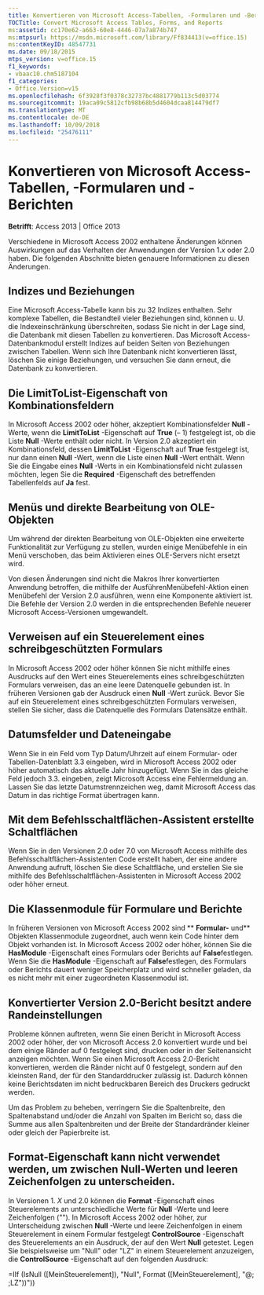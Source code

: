 ```yaml
---
title: Konvertieren von Microsoft Access-Tabellen, -Formularen und -Berichten
TOCTitle: Convert Microsoft Access Tables, Forms, and Reports
ms:assetid: cc170e62-a663-60e8-4446-07a7a874b747
ms:mtpsurl: https://msdn.microsoft.com/library/Ff834413(v=office.15)
ms:contentKeyID: 48547731
ms.date: 09/18/2015
mtps_version: v=office.15
f1_keywords:
- vbaac10.chm5187104
f1_categories:
- Office.Version=v15
ms.openlocfilehash: 6f3928f3f0378c32737bc4881779b113c5d03774
ms.sourcegitcommit: 19aca09c5812cfb98b68b5d4604dcaa814479df7
ms.translationtype: MT
ms.contentlocale: de-DE
ms.lasthandoff: 10/09/2018
ms.locfileid: "25476111"
---
```

# <a name="convert-microsoft-access-tables-forms-and-reports"></a>Konvertieren von Microsoft Access-Tabellen, -Formularen und -Berichten

**Betrifft**: Access 2013 | Office 2013

Verschiedene in Microsoft Access 2002 enthaltene Änderungen können Auswirkungen auf das Verhalten der Anwendungen der Version 1.*x* oder 2.0 haben. Die folgenden Abschnitte bieten genauere Informationen zu diesen Änderungen.

## <a name="indexes-and-relationships"></a>Indizes und Beziehungen

Eine Microsoft Access-Tabelle kann bis zu 32 Indizes enthalten. Sehr komplexe Tabellen, die Bestandteil vieler Beziehungen sind, können u. U. die Indexeinschränkung überschreiten, sodass Sie nicht in der Lage sind, die Datenbank mit diesen Tabellen zu konvertieren. Das Microsoft Access-Datenbankmodul erstellt Indizes auf beiden Seiten von Beziehungen zwischen Tabellen. Wenn sich Ihre Datenbank nicht konvertieren lässt, löschen Sie einige Beziehungen, und versuchen Sie dann erneut, die Datenbank zu konvertieren.

## <a name="the-limittolist-property-of-combo-boxes"></a>Die LimitToList-Eigenschaft von Kombinationsfeldern

In Microsoft Access 2002 oder höher, akzeptiert Kombinationsfelder **Null** -Werte, wenn die **LimitToList** -Eigenschaft auf **True** (– 1) festgelegt ist, ob die Liste **Null** -Werte enthält oder nicht. In Version 2.0 akzeptiert ein Kombinationsfeld, dessen **LimitToList** -Eigenschaft auf **True** festgelegt ist, nur dann einen **Null** -Wert, wenn die Liste einen **Null** -Wert enthält. Wenn Sie die Eingabe eines **Null** -Werts in ein Kombinationsfeld nicht zulassen möchten, legen Sie die **Required** -Eigenschaft des betreffenden Tabellenfelds auf **Ja** fest.

## <a name="menus-and-in-place-activation-of-ole-objects"></a>Menüs und direkte Bearbeitung von OLE-Objekten

Um während der direkten Bearbeitung von OLE-Objekten eine erweiterte Funktionalität zur Verfügung zu stellen, wurden einige Menübefehle in ein Menü verschoben, das beim Aktivieren eines OLE-Servers nicht ersetzt wird.

Von diesen Änderungen sind nicht die Makros Ihrer konvertierten Anwendung betroffen, die mithilfe der AusführenMenübefehl-Aktion einen Menübefehl der Version 2.0 ausführen, wenn eine Komponente aktiviert ist. Die Befehle der Version 2.0 werden in die entsprechenden Befehle neuerer Microsoft Access-Versionen umgewandelt.

## <a name="referencing-a-control-on-a-read-only-form"></a>Verweisen auf ein Steuerelement eines schreibgeschützten Formulars

In Microsoft Access 2002 oder höher können Sie nicht mithilfe eines Ausdrucks auf den Wert eines Steuerelements eines schreibgeschützten Formulars verweisen, das an eine leere Datenquelle gebunden ist. In früheren Versionen gab der Ausdruck einen **Null** -Wert zurück. Bevor Sie auf ein Steuerelement eines schreibgeschützten Formulars verweisen, stellen Sie sicher, dass die Datenquelle des Formulars Datensätze enthält.

## <a name="date-fields-and-data-entry"></a>Datumsfelder und Dateneingabe

Wenn Sie in ein Feld vom Typ Datum/Uhrzeit auf einem Formular- oder Tabellen-Datenblatt 3.3 eingeben, wird in Microsoft Access 2002 oder höher automatisch das aktuelle Jahr hinzugefügt. Wenn Sie in das gleiche Feld jedoch 3.3. eingeben, zeigt Microsoft Access eine Fehlermeldung an. Lassen Sie das letzte Datumstrennzeichen weg, damit Microsoft Access das Datum in das richtige Format übertragen kann.

## <a name="buttons-created-with-the-command-button-wizard"></a>Mit dem Befehlsschaltflächen-Assistent erstellte Schaltflächen

Wenn Sie in den Versionen 2.0 oder 7.0 von Microsoft Access mithilfe des Befehlsschaltflächen-Assistenten Code erstellt haben, der eine andere Anwendung aufruft, löschen Sie diese Schaltfläche, und erstellen Sie sie mithilfe des Befehlsschaltflächen-Assistenten in Microsoft Access 2002 oder höher erneut.

## <a name="form-and-report-class-modules"></a>Die Klassenmodule für Formulare und Berichte

In früheren Versionen von Microsoft Access 2002 sind ** **Formular-** und** Objekten Klassenmodule zugeordnet, auch wenn kein Code hinter dem Objekt vorhanden ist. In Microsoft Access 2002 oder höher, können Sie die **HasModule** -Eigenschaft eines Formulars oder Berichts auf **False**festlegen. Wenn Sie die **HasModule** -Eigenschaft auf **False**festlegen, des Formulars oder Berichts dauert weniger Speicherplatz und wird schneller geladen, da es nicht mehr mit einer zugeordneten Klassenmodul ist.

## <a name="converted-version-20-report-has-different-margins"></a>Konvertierter Version 2.0-Bericht besitzt andere Randeinstellungen

Probleme können auftreten, wenn Sie einen Bericht in Microsoft Access 2002 oder höher, der von Microsoft Access 2.0 konvertiert wurde und bei dem einige Ränder auf 0 festgelegt sind, drucken oder in der Seitenansicht anzeigen möchten. Wenn Sie einen Microsoft Access 2.0-Bericht konvertieren, werden die Ränder nicht auf 0 festgelegt, sondern auf den kleinsten Rand, der für den Standarddrucker zulässig ist. Dadurch können keine Berichtsdaten im nicht bedruckbaren Bereich des Druckers gedruckt werden.

Um das Problem zu beheben, verringern Sie die Spaltenbreite, den Spaltenabstand und/oder die Anzahl von Spalten im Bericht so, dass die Summe aus allen Spaltenbreiten und der Breite der Standardränder kleiner oder gleich der Papierbreite ist.

## <a name="cant-use-the-format-property-to-distinguish-null-values-and-zero-length-strings"></a>Format-Eigenschaft kann nicht verwendet werden, um zwischen Null-Werten und leeren Zeichenfolgen zu unterscheiden.

In Versionen 1. *X* und 2.0 können die **Format** -Eigenschaft eines Steuerelements an unterschiedliche Werte für **Null** -Werte und leere Zeichenfolgen (""). In Microsoft Access 2002 oder höher, zur Unterscheidung zwischen **Null** -Werte und leere Zeichenfolgen in einem Steuerelement in einem Formular festgelegt **ControlSource** -Eigenschaft des Steuerelements an ein Ausdruck, der auf den Wert **Null** getestet. Legen Sie beispielsweise um "Null" oder "LZ" in einem Steuerelement anzuzeigen, die **ControlSource** -Eigenschaft auf den folgenden Ausdruck:

\=IIf (IsNull (\[MeinSteuerelement\]), "Null", Format (\[MeinSteuerelement\], "@; ;LZ"))"))

